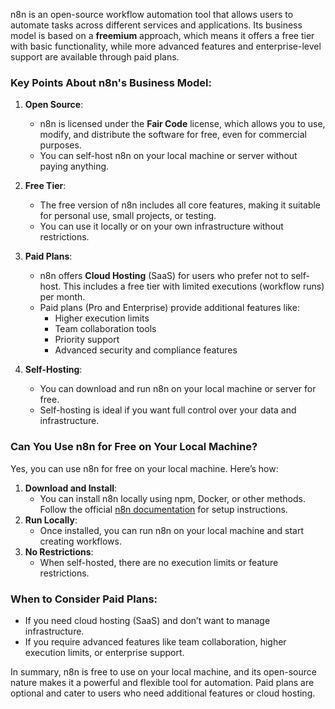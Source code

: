 n8n is an open-source workflow automation tool that allows users to automate tasks across different services and applications. Its business model is based on a **freemium** approach, which means it offers a free tier with basic functionality, while more advanced features and enterprise-level support are available through paid plans.

### Key Points About n8n's Business Model:
1. **Open Source**:
   - n8n is licensed under the **Fair Code** license, which allows you to use, modify, and distribute the software for free, even for commercial purposes.
   - You can self-host n8n on your local machine or server without paying anything.

2. **Free Tier**:
   - The free version of n8n includes all core features, making it suitable for personal use, small projects, or testing.
   - You can use it locally or on your own infrastructure without restrictions.

3. **Paid Plans**:
   - n8n offers **Cloud Hosting** (SaaS) for users who prefer not to self-host. This includes a free tier with limited executions (workflow runs) per month.
   - Paid plans (Pro and Enterprise) provide additional features like:
     - Higher execution limits
     - Team collaboration tools
     - Priority support
     - Advanced security and compliance features

4. **Self-Hosting**:
   - You can download and run n8n on your local machine or server for free.
   - Self-hosting is ideal if you want full control over your data and infrastructure.

### Can You Use n8n for Free on Your Local Machine?
Yes, you can use n8n for free on your local machine. Here’s how:
1. **Download and Install**:
   - You can install n8n locally using npm, Docker, or other methods. Follow the official [n8n documentation](https://docs.n8n.io) for setup instructions.
2. **Run Locally**:
   - Once installed, you can run n8n on your local machine and start creating workflows.
3. **No Restrictions**:
   - When self-hosted, there are no execution limits or feature restrictions.

### When to Consider Paid Plans:
- If you need cloud hosting (SaaS) and don’t want to manage infrastructure.
- If you require advanced features like team collaboration, higher execution limits, or enterprise support.

In summary, n8n is free to use on your local machine, and its open-source nature makes it a powerful and flexible tool for automation. Paid plans are optional and cater to users who need additional features or cloud hosting.
